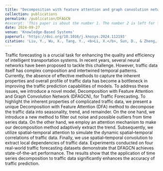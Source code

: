 ```yaml
---
title: "Decomposition with feature attention and graph convolution network for traffic forecasting"
collection: publications
permalink: /publication/DFAGCN
#excerpt: 'This paper is about the number 1. The number 2 is left for future work.'
date: 2024-09-27
venue: 'Knowledge-Based Systems'
paperurl: 'https://doi.org/10.1016/j.knosys.2024.112193'
citation: 'Liu, Y., Wu, X., Tang, Y., <b>Li, X.</b>, Sun, D., & Zheng, L. (2024). Decomposition with feature attention and graph convolution network for traffic forecasting. Knowledge-Based Systems, 112193.'
---
```


Traffic forecasting is a crucial task for enhancing the quality and efficiency of intelligent transportation systems. In recent years, several neural networks have been proposed to tackle this challenge. However, traffic data itself has complex composition and intertwined temporal patterns. Currently, the absence of effective methods to capture the inherent properties and overall profile of traffic data has become a bottleneck in improving the traffic prediction capabilities of models. To address these issues, we introduce a novel model, Decomposition with Feature Attention and Graph Convolution Network (DFAGCN), for Traffic Forecasting. To highlight the inherent properties of complicated traffic data, we present a unique Decomposition with Feature Attention (DFA) method to decompose the traffic data into seasonality, trend, and remainder. On the one hand, we introduce a new method to filter out noise and possible outliers from time series data. On the other hand, we employ an attention mechanism to make our decomposition method adaptively extract the trend. Subsequently, we utilize spatial–temporal attention to simulate the dynamic spatial–temporal correlations of traffic data. Finally, we use spatial–temporal convolution to extract local dependencies of traffic data. Experiments conducted on four real-world traffic forecasting datasets demonstrate that DFAGCN achieves state-of-the-art performance. The results show that the application of time series decomposition to traffic data significantly enhances the accuracy of traffic prediction.

